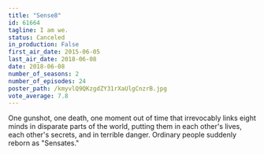 ```yaml
---
title: "Sense8"
id: 61664
tagline: I am we.
status: Canceled
in_production: False
first_air_date: 2015-06-05
last_air_date: 2018-06-08
date: 2018-06-08
number_of_seasons: 2
number_of_episodes: 24
poster_path: /kmyvlQ9QKzgdZY31rXaUlgCnzrB.jpg
vote_average: 7.8
---
```


One gunshot, one death, one moment out of time that irrevocably links eight minds in disparate parts of the world, putting them in each other's lives, each other's secrets, and in terrible danger. Ordinary people suddenly reborn as "Sensates."
